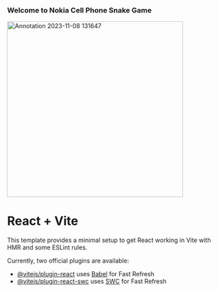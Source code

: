 ### Welcome to Nokia Cell Phone Snake Game

<img width="410" alt="Annotation 2023-11-08 131647" src="https://github.com/Ajay-Chaudhari01001/Snake-Game/assets/55138445/486da6c8-5544-46c8-b4dd-fda92328b2b0">

# React + Vite

This template provides a minimal setup to get React working in Vite with HMR and some ESLint rules.

Currently, two official plugins are available:

- [@vitejs/plugin-react](https://github.com/vitejs/vite-plugin-react/blob/main/packages/plugin-react/README.md) uses [Babel](https://babeljs.io/) for Fast Refresh
- [@vitejs/plugin-react-swc](https://github.com/vitejs/vite-plugin-react-swc) uses [SWC](https://swc.rs/) for Fast Refresh
